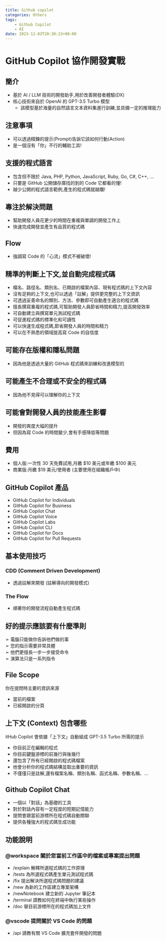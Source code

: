```yaml
---
title: Github copilot
categories: Others
tags: 
    - Github Copilot
    - AI
date: 2023-12-03T20:30:23+08:00
---
```


# GitHub Copilot 協作開發實戰

## 簡介

- 基於 AI / LLM 技術的開發助手,用於改善開發者體驗(DX)
- 核心技術來自於 OpenAI 的 GPT-3.5 Turbo 模型
  - 該模型基於海量的自然語言文本資料集進行訓練,並具備一定的推理能力

<!-- more -->

## 注意事項

- 可以透過精鍊的提示(Prompt)告訴它該如何行動(Action)  
- 是一個沒有「你」不行的輔助工具!

## 支援的程式語言

- 包含但不限於 Java, PHP, Python, JavaScript, Ruby, Go, C#, C++, ...
- 只要是 GitHub 公開儲存庫找的到的 Code 它都看的懂!
- 越少公開的程式語言範例,產生的程式碼就越爛!
  
## 專注於解決問題

- 幫助開發人員花更少的時間在重複與單調的開發工作上
- 快速完成開發並產生有品質的程式碼

## Flow  

- 強調寫 Code 的「心流」模式不被破壞!

## 精準的判斷上下文,並自動完成程式碼

- 檔名、路徑名、類別名、已開啟的檔案內容、現有程式碼的上下文內容
- 沒有足夠的上下文,也可以透過「註解」提供更完整的上下文資訊
- 可透過妥善命名的類別、方法、參數即可自動產生適合的程式碼
- 擅長撰寫重複的程式碼,可幫助開發人員節省時間和精力,提高開發效率
- 可自動建立與撰寫單元測試程式碼
- 可促進程式碼的標準化和可讀性
- 可以快速生成程式碼,節省開發人員的時間和精力
- 可以在不熟悉的領域提高寫 Code 的自信度

## 可能存在版權和隱私問題

- 因為他是透過大量的 GitHub 程式碼來訓練和改進模型的

## 可能產生不合理或不安全的程式碼

- 因為他不見得可以理解你的上下文

## 可能會對開發人員的技能產生影響

- 開發的爽度大幅的提升
- 但因為寫 Code 的時間變少,會有手感降低等問題

## 費用

- 個人版:一次性 30 天免費試用,月繳 $10 美元或年繳 $100 美元
- 商業版:月繳 $19 美元/使用者 (主要使用在組織帳戶中)

## GitHub Copilot 產品

- GitHub Copilot for Individuals
- GitHub Copilot for Business
- GitHub Copilot Chat
- GitHub Copilot Voice
- GitHub Copilot Labs
- GitHub Copilot CLI
- GitHub Copilot for Docs
- GitHub Copilot for Pull Requests

## 基本使用技巧

### CDD (Comment Driven Development)

- 透過註解來開發 (註解導向的開發模式)

### The Flow

- 順著你的開發流程自動產生程式碼

## 好的提示應該要有什麼準則

➢ 電腦只能做你告訴他們做的事  
➢ 您的指示需要非常具體  
➢ 他們更擅長一步一步接受命令  
➢ 演算法只是一系列指令

## File Scope

你在提問時主要的資訊來源

- 當前的檔案
- 已經開啟的分頁

## 上下文 (Context) 包含哪些  

itHub Copilot 會依據「上下文」自動組成 GPT-3.5 Turbo 所需的提示

- 你目前正在編輯的程式  
- 你目前鍵盤游標的前幾行與後幾行  
- 還包含了所有已經開啟的程式碼檔案  
- 他會分析你的程式碼結構並取出重要的資訊
- 不僅僅只是註解,還有檔案名稱、類別名稱、函式名稱、參數名稱、...

## Github Copilot Chat

- 一個以「對話」為基礎的工具
- 對於對話內容有一定程度的短期記憶能力
- 提問會跟當前游標所在程式碼自動關聯  
- 提供各種強大的程式碼生成功能

## 功能說明  

### @workspace 關於您當前工作區中的檔案或專案提出問題

- /explain 解釋所選程式碼的工作原理  
- /tests 為所選程式碼產生單元測試程式碼  
- /fix 提出解決所選程式碼問題的建議  
- /new 為新的工作區建立專案架構  
- /newNotebook 建立新的 Jupyter 筆記本  
- /terminal 請教如何在終端中執行某些操作  
- /doc 替目前游標所在的程式碼加上文件  

### @vscode 提問關於 VS Code 的問題  

- /api 請教有關 VS Code 擴充套件開發的問題
